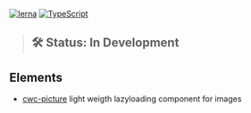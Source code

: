 [![lerna](https://img.shields.io/badge/maintained%20with-lerna-cc00ff.svg)](https://lernajs.io/) [![TypeScript](https://badges.frapsoft.com/typescript/code/typescript.svg?v=101)](https://www.typescriptlang.org/index.html)
> ## 🛠 Status: In Development

## Elements

* [cwc-picture](https://github.com/odinr/codin/tree/master/packages/elements/picture) light weigth lazyloading component for images
